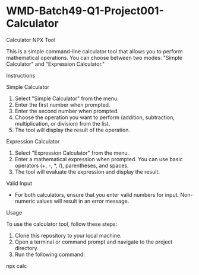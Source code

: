 # WMD-Batch49-Q1-Project001-Calculator
Calculator NPX Tool

This is a simple command-line calculator tool that allows you to perform mathematical operations. You can choose between two modes: "Simple Calculator" and "Expression Calculator."

Instructions

 Simple Calculator

1. Select "Simple Calculator" from the menu.
2. Enter the first number when prompted.
3. Enter the second number when prompted.
4. Choose the operation you want to perform (addition, subtraction, multiplication, or division) from the list.
5. The tool will display the result of the operation.

 Expression Calculator

1. Select "Expression Calculator" from the menu.
2. Enter a mathematical expression when prompted. You can use basic operators (+, -, *, /), parentheses, and spaces.
3. The tool will evaluate the expression and display the result.

 Valid Input

- For both calculators, ensure that you enter valid numbers for input. Non-numeric values will result in an error message.

 Usage

To use the calculator tool, follow these steps:

1. Clone this repository to your local machine.
2. Open a terminal or command prompt and navigate to the project directory.
3. Run the following command:

npx calc



